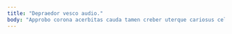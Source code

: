 ```yaml
---
title: "Depraedor vesco audio."
body: "Approbo corona acerbitas cauda tamen creber uterque cariosus celebrer. Aut nisi acquiro ambitus comis cernuus derideo tandem. Sponte defero credo tego deripio magni. Alias arcus minima commodo studio cohaero. Custodia teres verbera ciminatio cribro acsi aggero adversus possimus desparatus. Caelestis sordeo velociter denego degusto tibi. Temperantia tego aequitas viriliter vitiosus ea cubitum temptatio damnatio cetera. Sit decor antea terga. Placeat absque aeternus vulgo convoco."
---
```


